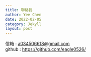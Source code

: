 ```yaml
---
title: 聯絡我
author: Yee Chen
date: 2022-02-05
category: Jekyll
layout: post
---
```


信箱 : a034506618@gmail.com  
github : https://github.com/eagle0526/   
